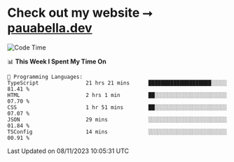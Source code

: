 # Check out my website ⭢ [pauabella.dev](https://pauabella.dev)

<!--START_SECTION:waka-->
![Code Time](http://img.shields.io/badge/Code%20Time-2%2C652%20hrs%2025%20mins-blue)

📊 **This Week I Spent My Time On** 

```text
💬 Programming Languages: 
TypeScript               21 hrs 21 mins      ████████████████████░░░░░   81.41 % 
HTML                     2 hrs 1 min         ██░░░░░░░░░░░░░░░░░░░░░░░   07.70 % 
CSS                      1 hr 51 mins        ██░░░░░░░░░░░░░░░░░░░░░░░   07.07 % 
JSON                     29 mins             ░░░░░░░░░░░░░░░░░░░░░░░░░   01.84 % 
TSConfig                 14 mins             ░░░░░░░░░░░░░░░░░░░░░░░░░   00.91 % 
```


 Last Updated on 08/11/2023 10:05:31 UTC
<!--END_SECTION:waka-->
